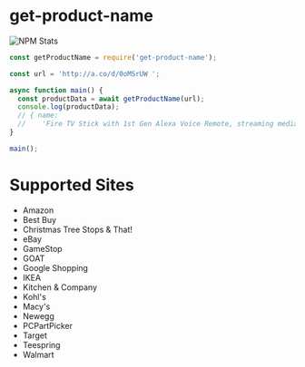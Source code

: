 # get-product-name
![NPM Stats](https://nodei.co/npm/get-product-name.png?downloads=true&downloadRank=true&stars=true)

```js
const getProductName = require('get-product-name');

const url = 'http://a.co/d/0oMSrUW ';

async function main() {
  const productData = await getProductName(url);
  console.log(productData);
  // { name:
  //    'Fire TV Stick with 1st Gen Alexa Voice Remote, streaming media player' }
}

main();
```

# Supported Sites
* Amazon
* Best Buy
* Christmas Tree Stops & That!
* eBay
* GameStop
* GOAT
* Google Shopping
* IKEA
* Kitchen & Company
* Kohl's
* Macy's
* Newegg
* PCPartPicker
* Target
* Teespring
* Walmart